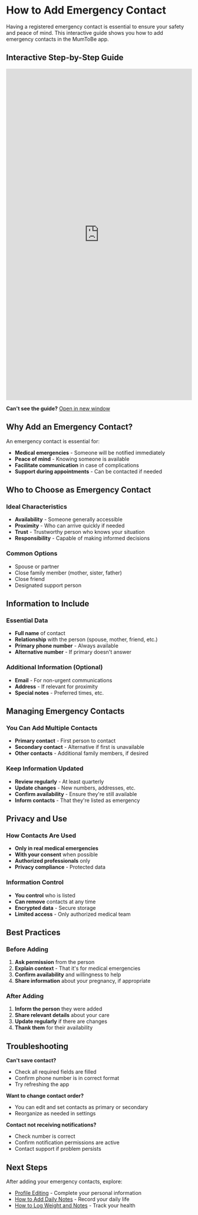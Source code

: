 # How to Add Emergency Contact

Having a registered emergency contact is essential to ensure your safety and peace of mind. This interactive guide shows you how to add emergency contacts in the MumToBe app.

## Interactive Step-by-Step Guide

<iframe src="https://scribehow.com/viewer/Adicionar_Contacto_de_Emergencia__cZwtiDysRVe04qF3SrO3tA"
width="100%"
height="900"
frameborder="0"
allowfullscreen
title="How to Add Emergency Contact - Interactive Guide">
</iframe>

**Can't see the guide?** [Open in new window](https://scribehow.com/viewer/Adicionar_Contacto_de_Emergencia__cZwtiDysRVe04qF3SrO3tA)

## Why Add an Emergency Contact?

An emergency contact is essential for:
- **Medical emergencies** - Someone will be notified immediately
- **Peace of mind** - Knowing someone is available
- **Facilitate communication** in case of complications
- **Support during appointments** - Can be contacted if needed

## Who to Choose as Emergency Contact

### Ideal Characteristics
- **Availability** - Someone generally accessible
- **Proximity** - Who can arrive quickly if needed
- **Trust** - Trustworthy person who knows your situation
- **Responsibility** - Capable of making informed decisions

### Common Options
- Spouse or partner
- Close family member (mother, sister, father)
- Close friend
- Designated support person

## Information to Include

### Essential Data
- **Full name** of contact
- **Relationship** with the person (spouse, mother, friend, etc.)
- **Primary phone number** - Always available
- **Alternative number** - If primary doesn't answer

### Additional Information (Optional)
- **Email** - For non-urgent communications
- **Address** - If relevant for proximity
- **Special notes** - Preferred times, etc.

## Managing Emergency Contacts

### You Can Add Multiple Contacts
- **Primary contact** - First person to contact
- **Secondary contact** - Alternative if first is unavailable
- **Other contacts** - Additional family members, if desired

### Keep Information Updated
- **Review regularly** - At least quarterly
- **Update changes** - New numbers, addresses, etc.
- **Confirm availability** - Ensure they're still available
- **Inform contacts** - That they're listed as emergency

## Privacy and Use

### How Contacts Are Used
- **Only in real medical emergencies**
- **With your consent** when possible
- **Authorized professionals** only
- **Privacy compliance** - Protected data

### Information Control
- **You control** who is listed
- **Can remove** contacts at any time
- **Encrypted data** - Secure storage
- **Limited access** - Only authorized medical team

## Best Practices

### Before Adding
1. **Ask permission** from the person
2. **Explain context** - That it's for medical emergencies
3. **Confirm availability** and willingness to help
4. **Share information** about your pregnancy, if appropriate

### After Adding
1. **Inform the person** they were added
2. **Share relevant details** about your care
3. **Update regularly** if there are changes
4. **Thank them** for their availability

## Troubleshooting

**Can't save contact?**
- Check all required fields are filled
- Confirm phone number is in correct format
- Try refreshing the app

**Want to change contact order?**
- You can edit and set contacts as primary or secondary
- Reorganize as needed in settings

**Contact not receiving notifications?**
- Check number is correct
- Confirm notification permissions are active
- Contact support if problem persists

## Next Steps

After adding your emergency contacts, explore:
- [Profile Editing](profile-edit.md) - Complete your personal information
- [How to Add Daily Notes](daily-notes.md) - Record your daily life
- [How to Log Weight and Notes](weight-logging.md) - Track your health